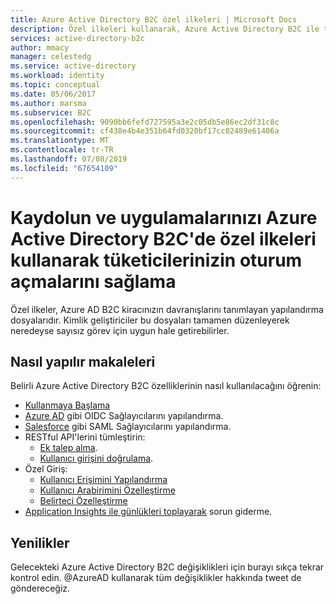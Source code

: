 ```yaml
---
title: Azure Active Directory B2C özel ilkeleri | Microsoft Docs
description: Özel ilkeleri kullanarak, Azure Active Directory B2C ile tüketiciye yönelik uygulamalar geliştirme.
services: active-directory-b2c
author: mmacy
manager: celestedg
ms.service: active-directory
ms.workload: identity
ms.topic: conceptual
ms.date: 05/06/2017
ms.author: marsma
ms.subservice: B2C
ms.openlocfilehash: 9090bb6fefd727595a3e2c05db5e86ec2df31c8c
ms.sourcegitcommit: cf438e4b4e351b64fd0320bf17cc02489e61406a
ms.translationtype: MT
ms.contentlocale: tr-TR
ms.lasthandoff: 07/08/2019
ms.locfileid: "67654109"
---
```

# <a name="sign-up-and-sign-in-consumers-in-your-applications-using-custom-policies-in-azure-active-directory-b2c"></a>Kaydolun ve uygulamalarınızı Azure Active Directory B2C'de özel ilkeleri kullanarak tüketicilerinizin oturum açmalarını sağlama

Özel ilkeler, Azure AD B2C kiracınızın davranışlarını tanımlayan yapılandırma dosyalarıdır. Kimlik geliştiriciler bu dosyaları tamamen düzenleyerek neredeyse sayısız görev için uygun hale getirebilirler.

## <a name="how-to-articles"></a>Nasıl yapılır makaleleri
Belirli Azure Active Directory B2C özelliklerinin nasıl kullanılacağını öğrenin:

* [Kullanmaya Başlama](active-directory-b2c-overview-custom.md)
* [Azure AD](active-directory-b2c-setup-aad-custom.md) gibi OIDC Sağlayıcılarını yapılandırma.
* [Salesforce](active-directory-b2c-setup-sf-app-custom.md) gibi SAML Sağlayıcılarını yapılandırma.
* RESTful API'lerini tümleştirin:
    * [Ek talep alma](active-directory-b2c-rest-api-step-custom.md).
    * [Kullanıcı girişini doğrulama](active-directory-b2c-rest-api-validation-custom.md).
* Özel Giriş:
    * [Kullanıcı Erişimini Yapılandırma](active-directory-b2c-configure-signup-self-asserted-custom.md)
    * [Kullanıcı Arabirimini Özelleştirme](active-directory-b2c-ui-customization-custom.md)
    * [Belirteci Özelleştirme](active-directory-b2c-reference-manage-sso-and-token-configuration.md)
* [Application Insights ile günlükleri toplayarak](active-directory-b2c-troubleshoot-custom.md) sorun giderme.

## <a name="whats-new"></a>Yenilikler
Gelecekteki Azure Active Directory B2C değişiklikleri için burayı sıkça tekrar kontrol edin. @AzureAD kullanarak tüm değişiklikler hakkında tweet de göndereceğiz.



